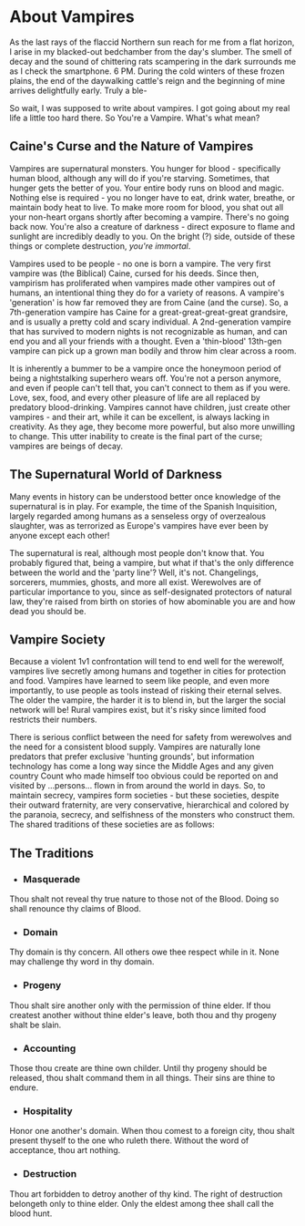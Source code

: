 # About Vampires

As the last rays of the flaccid Northern sun reach for me from a flat horizon, I arise in my blacked-out bedchamber from the day's slumber.  The smell of decay and the sound of chittering rats scampering in the dark surrounds me as I check the smartphone.  6 PM.  During the cold winters of these frozen plains, the end of the daywalking cattle's reign and the beginning of mine arrives delightfully early.  Truly a ble-

So wait, I was supposed to write about vampires.  I got going about my real life a little too hard there.  So You're a Vampire.  What's what mean?

## Caine's Curse and the Nature of Vampires

Vampires are supernatural monsters.  You hunger for blood - specifically human blood, although any will do if you're starving.  Sometimes, that hunger gets the better of you.  Your entire body runs on blood and magic.  Nothing else is required - you no longer have to eat, drink water, breathe, or maintain body heat to live.  To make more room for blood, you shat out all your non-heart organs shortly after becoming a vampire.  There's no going back now.  You're also a creature of darkness - direct exposure to flame and sunlight are incredibly deadly to you.  On the bright (?) side, outside of these things or complete destruction, *you're immortal*.

Vampires used to be people - no one is born a vampire.  The very first vampire was (the Biblical) Caine, cursed for his deeds.  Since then, vampirism has proliferated when vampires made other vampires out of humans, an intentional thing they do for a variety of reasons.  A vampire's 'generation' is how far removed they are from Caine (and the curse).  So, a 7th-generation vampire has Caine for a great-great-great-great grandsire, and is usually a pretty cold and scary individual.  A 2nd-generation vampire that has survived to modern nights is not recognizable as human, and can end you and all your friends with a thought.  Even a 'thin-blood' 13th-gen vampire can pick up a grown man bodily and throw him clear across a room.

It is inherently a bummer to be a vampire once the honeymoon period of being a nightstalking superhero wears off. You're not a person anymore, and even if people can't tell that, you can't connect to them as if you were.  Love, sex, food, and every other pleasure of life are all replaced by predatory blood-drinking.  Vampires cannot have children, just create other vampires - and their art, while it can be excellent, is always lacking in creativity.  As they age, they become more powerful, but also more unwilling to change.  This utter inability to create is the final part of the curse; vampires are beings of decay.

## The Supernatural World of Darkness

Many events in history can be understood better once knowledge of the supernatural is in play.  For example, the time of the Spanish Inquisition, largely regarded among humans as a senseless orgy of overzealous slaughter, was as terrorized as Europe's vampires have ever been by anyone except each other!

The supernatural is real, although most people don't know that.  You probably figured that, being a vampire, but what if that's the only difference between the world and the 'party line'?  Well, it's not.  Changelings, sorcerers, mummies, ghosts, and more all exist.  Werewolves are of particular importance to you, since as self-designated protectors of natural law, they're raised from birth on stories of how abominable you are and how dead you should be.

## Vampire Society

Because a violent 1v1 confrontation will tend to end well for the werewolf, vampires live secretly among humans and together in cities for protection and food.  Vampires have learned to seem like people, and even more importantly, to use people as tools instead of risking their eternal selves.  The older the vampire, the harder it is to blend in, but the larger the social network will be!  Rural vampires exist, but it's risky since limited food restricts their numbers.

There is serious conflict between the need for safety from werewolves and the need for a consistent blood supply.  Vampires are naturally lone predators that prefer exclusive 'hunting grounds', but information technology has come a long way since the Middle Ages and any given country Count who made himself too obvious could be reported on and visited by ...persons... flown in from around the world in days.  So, to maintain secrecy, vampires form societies - but these societies, despite their outward fraternity, are very conservative, hierarchical and colored by the paranoia, secrecy, and selfishness of the monsters who construct them.  The shared traditions of these societies are as follows:

## The Traditions
* ### Masquerade
Thou shalt not reveal thy true nature to those not of the Blood.  Doing so shall renounce thy claims of Blood.

* ### Domain
Thy domain is thy concern.  All others owe thee respect while in it.  None may challenge thy word in thy domain.

* ### Progeny
Thou shalt sire another only with the permission of thine elder.  If thou createst another without thine elder's leave, both thou and thy progeny shalt be slain.

* ### Accounting
Those thou create are thine own childer.  Until thy progeny should be released, thou shalt command them in all things.  Their sins are thine to endure.

* ### Hospitality
Honor one another's domain.  When thou comest to a foreign city, thou shalt present thyself to the one who ruleth there.  Without the word of acceptance, thou art nothing.

* ### Destruction
Thou art forbidden to detroy another of thy kind.  The right of destruction belongeth only to thine elder.  Only the eldest among thee shall call the blood hunt.